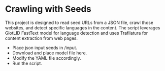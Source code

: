 # Crawling with Seeds

This project is designed to read seed URLs from a JSON file, crawl those websites, and detect specific languages in the content. The script leverages GlotLID FastText model for language detection and uses Trafilatura for content extraction from web pages.

- Place json input seeds in /input.
- Download and place model file here.
- Modify the YAML file accordingly.
- Run the script.




